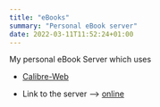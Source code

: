 ```yaml
---
title: "eBooks"
summary: "Personal eBook server"
date: 2022-03-11T11:52:24+01:00
---
```


My personal eBook Server which uses

+ [Calibre-Web](https://github.com/janeczku/calibre-web)

+ Link to the server --> [online](https://book.derchef.site)

